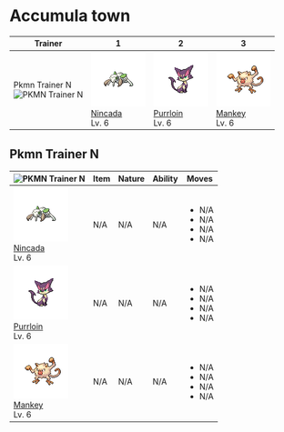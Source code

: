 # Accumula town

| Trainer                                                                                        | 1                                                                                              | 2                                                                                                | 3                                                                                            |
| ---------------------------------------------------------------------------------------------- | ---------------------------------------------------------------------------------------------- | ------------------------------------------------------------------------------------------------ | -------------------------------------------------------------------------------------------- |
| Pkmn Trainer N<br/> ![PKMN Trainer N](https://play.pokemonshowdown.com/sprites/trainers/n.png) | ![nincada](../../img/pokemon/290.png) <br/>[Nincada](/blaze-black-wiki/pokemon/290) <br/>Lv. 6 | ![purrloin](../../img/pokemon/509.png) <br/>[Purrloin](/blaze-black-wiki/pokemon/509) <br/>Lv. 6 | ![mankey](../../img/pokemon/056.png) <br/>[Mankey](/blaze-black-wiki/pokemon/056) <br/>Lv. 6 |

## Pkmn Trainer N

| ![PKMN Trainer N](https://play.pokemonshowdown.com/sprites/trainers/n.png)                       | Item | Nature | Ability | Moves                                                     |
| ------------------------------------------------------------------------------------------------ | ---- | ------ | ------- | --------------------------------------------------------- |
| ![nincada](../../img/pokemon/290.png) <br/>[Nincada](/blaze-black-wiki/pokemon/290) <br/>Lv. 6   | N/A  | N/A    | N/A     | <ul><li>N/A</li><li>N/A</li><li>N/A</li><li>N/A</li></ul> |
| ![purrloin](../../img/pokemon/509.png) <br/>[Purrloin](/blaze-black-wiki/pokemon/509) <br/>Lv. 6 | N/A  | N/A    | N/A     | <ul><li>N/A</li><li>N/A</li><li>N/A</li><li>N/A</li></ul> |
| ![mankey](../../img/pokemon/056.png) <br/>[Mankey](/blaze-black-wiki/pokemon/056) <br/>Lv. 6     | N/A  | N/A    | N/A     | <ul><li>N/A</li><li>N/A</li><li>N/A</li><li>N/A</li></ul> |